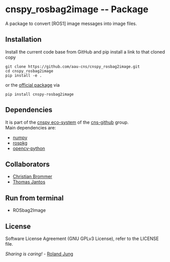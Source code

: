 #  cnspy_rosbag2image -- Package

A package to convert [ROS1] image messages into image files. 


## Installation

Install the current code base from GitHub and pip install a link to that cloned copy
```
git clone https://github.com/aau-cns/cnspy_rosbag2image.git
cd cnspy_rosbag2image
pip install -e .
```
or the [official package](https://pypi.org/project/cnspy-rosbag2image/) via
```commandline
pip install cnspy-rosbag2image
```
## Dependencies

It is part of the [cnspy eco-system](https://github.com/aau-cns/cnspy_eco_system_test) of the [cns-github](https://github.com/aau-cns) group.  
Main dependencies are:
* [numpy]()
* [rospkg]()
* [opencv-python]()

## Collaborators

* [Christian Brommer](https://github.com/Chris-Bee)
* [Thomas Jantos](https://www.aau.at/team/jantos-thomas-georg/)

## Run from terminal

* ROSbag2Image 


## License

Software License Agreement (GNU GPLv3  License), refer to the LICENSE file.

*Sharing is caring!* - [Roland Jung](https://github.com/jungr-ait)  
